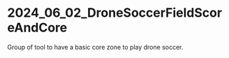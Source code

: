 # 2024_06_02_DroneSoccerFieldScoreAndCore
Group of tool to have a basic core zone to play drone soccer.
